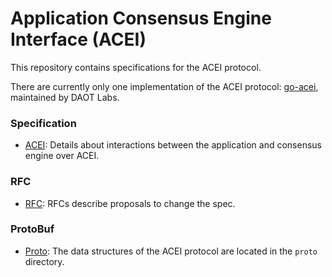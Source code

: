 # Application Consensus Engine Interface (ACEI)

This repository contains specifications for the ACEI protocol.

There are currently only one implementation of the ACEI protocol:
[go-acei](https://github.com/daotl/go-acei),
maintained by DAOT Labs.

### Specification

- [ACEI](./spec/acei/README.md): Details about interactions between the
  application and consensus engine over ACEI.

### RFC

- [RFC](./rfc/README.md): RFCs describe proposals to change the spec.

### ProtoBuf

- [Proto](./proto/README.md): The data structures of the ACEI protocol are located in the `proto` directory.
